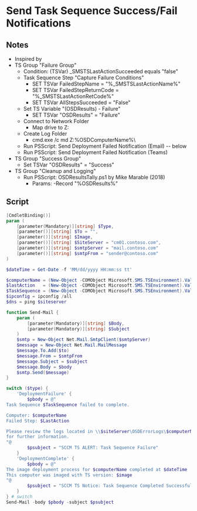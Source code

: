 # Send Task Sequence Success/Fail Notifications

## Notes

* Inspired by 
* TS Group "Failure Group"
  * Condition: (TSVar) _SMSTSLastActionSucceeded equals "false"
  * Task Sequence Step "Capture Failure Conditions"
    * SET TSVar FailedStepName = "%_SMSTSLastActionName%"
    * SET TSVar FailedStepReturnCode = "%_SMSTSLastActionRetCode%"
    * SET TSVar AllStepsSucceeded = "False"
  * Set TS Variable "(OSDResults) - Failure"
    * SET TSVar "OSDResults" = "Failure"
  * Connect to Network Folder
    * Map drive to Z:
  * Create Log Folder 
    * cmd.exe /c md Z:\%OSDComputerName%\
  * Run PSScript: Send Deployment Failed Notification (Email) -- below
  * Run PSScript: Send Deployment Failed Notification (Teams)
* TS Group "Success Group"
  * Set TSVar "OSDResults" = "Success"
* TS Group "Cleanup and Logging"
  * Run PSScript: OSDResultsTally.ps1 by Mike Marable (2018)
    * Params: -Record "%OSDResults%"
    
## Script

```powershell
[CmdletBinding()]
param (
	[parameter(Mandatory)][string] $Type,
	[parameter()][string] $To = "",
	[parameter()][string] $Image,
	[parameter()][string] $SiteServer = "cm01.contoso.com",
	[parameter()][string] $smtpServer = "mail.contoso.com"
	[parameter()][string] $smtpFrom = "sender@contoso.com" 
)

$dateTime = Get-Date -f 'MM/dd/yyyy HH:mm:ss tt'

$computerName = (New-Object -COMObject Microsoft.SMS.TSEnvironment).Value("OSDComputerName")
$lastAction   = (New-Object -COMObject Microsoft.SMS.TSEnvironment).Value("FailedStepName")
$TaskSequence = (New-Object -COMObject Microsoft.SMS.TSEnvironment).Value("_SMSTSPackageName")
$ipconfig = ipconfig /all
$dns = ping $siteserver

function Send-Mail {
	param (
		[parameter(Mandatory)][string] $Body,
		[parameter(Mandatory)][string] $Subject
	)
	$smtp = New-Object Net.Mail.SmtpClient($smtpServer)
	$message = New-Object Net.Mail.MailMessage
	$message.To.Add($to)
	$message.From = $smtpFrom
	$message.Subject = $subject
	$message.Body = $body
	$smtp.Send($message)
}

switch ($type) {
	'DeploymentFailure' {
		$pbody = @"
Task Sequence $TaskSequence failed to complete.

Computer: $computerName
Failed Step: $LastAction

Please review the logs located in \\$siteServer\OSDErrorLogs\$computerName
for further information.
"@
		$psubject = "SCCM TS ALERT: Task Sequence Failure"
	}
	'DeploymentComplete' {
		$pbody = @"
The image deployment process for $computerName completed at $dateTime
This computer was imaged with TS version: $image
"@
		$psubject = "SCCM TS Notice: Task Sequence Completed Successfully"
	}
} # switch
Send-Mail -body $pbody -subject $psubject
```
